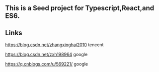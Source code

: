 ## This is a Seed project for Typescript,React,and ES6.

## Links

https://blog.csdn.net/zhangxinghai2010
tencent

https://blog.csdn.net/zxh198964
google

https://q.cnblogs.com/u/569221/
google

